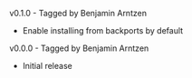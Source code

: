 v0.1.0 - Tagged by Benjamin Arntzen
* Enable installing from backports by default

v0.0.0 - Tagged by Benjamin Arntzen
* Initial release
